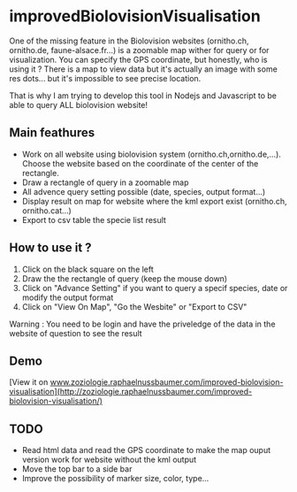 # improvedBiolovisionVisualisation

One of the missing feature in the Biolovision websites (ornitho.ch, ornitho.de, faune-alsace.fr...) is a zoomable map wither for query or for visualization. You can specify the GPS coordinate, but honestly, who is using it ? There is a map to view data but it's actually an image with some res dots... but it's impossible to see precise location.

That is why I am trying to develop this tool in Nodejs and Javascript to be able to query ALL biolovision website!

## Main feathures ##
* Work on all website using biolovision system (ornitho.ch,ornitho.de,...). Choose the website based on the coordinate of the center of the rectangle.
* Draw a rectangle of query in a zoomable map
* All advence query setting possible (date, species, output format...)
* Display result on map for website where the kml export exist (ornitho.ch, ornitho.cat...)
* Export to csv table the specie list result

## How to use it ?
1. Click on the black square on the left 
2. Draw the the rectangle of query (keep the mouse down)
3. Click on "Advance Setting" if you want to query a specif species, date or modify the output format
4. Click on "View On Map", "Go the Wesbite" or "Export to CSV"


Warning : You need to be login and have the priveledge of the data in the website of question to see the result

## Demo
[View it on www.zoziologie.raphaelnussbaumer.com/improved-biolovision-visualisation](http://zoziologie.raphaelnussbaumer.com/improved-biolovision-visualisation/)

## TODO
* Read html data and read the GPS coordinate to make the map ouput version work for website without the kml output
* Move the top bar to a side bar
* Improve the possibility of marker size, color, type... 
